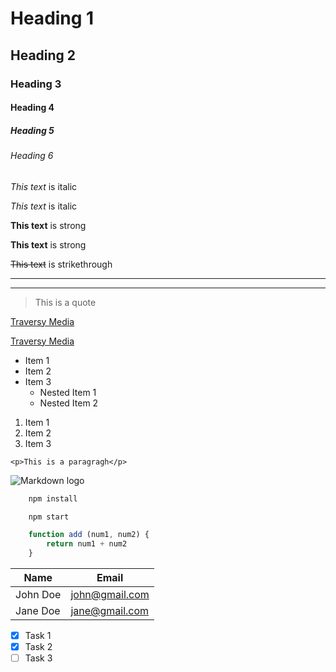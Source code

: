 <!-- Headings -->
# Heading 1
## Heading 2
### Heading 3
#### Heading 4
##### Heading 5
###### Heading 6

<!-- Italics -->
*This text* is italic

_This text_ is italic

<!-- Strong -->
**This text** is strong

__This text__ is strong

<!-- Strikethrough -->
~~This text~~ is strikethrough

<!-- Horizontal Rule -->

---
___

<!-- Blockquote -->
>This is a quote

<!-- Links -->
[Traversy Media](https://www.traversymedia.com)

[Traversy Media](https://www.traversymedia.com "Traversy media")

<!-- UL -->
* Item 1
* Item 2
* Item 3
    * Nested Item 1
    * Nested Item 2

<!-- OL -->
1. Item 1
1. Item 2
1. Item 3

<!-- Inline Code Block -->
`<p>This is a paragragh</p>`

<!-- Images -->
![Markdown logo](https://markdown-here.com/img/icon256.png)

<!-- GitHub Markdown -->

<!-- Code Block -->
```bash
    npm install

    npm start
```
```javascript
    function add (num1, num2) {
        return num1 + num2
    }
```

<!-- Tables -->
| Name      |Email |
| --------- |------|
|John Doe   |john@gmail.com|
|Jane Doe   |jane@gmail.com|

<!-- Task list -->
* [x] Task 1
* [x] Task 2
* [ ] Task 3